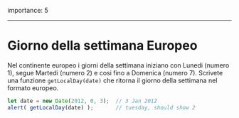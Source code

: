 importance: 5

---

# Giorno della settimana Europeo

Nel continente europeo i giorni della settimana iniziano con Lunedi (numero 1), segue Martedi (numero 2) e cosi fino a Domenica (numero 7). Scrivete una funzione `getLocalDay(date)` che ritorna il giorno della settimana nel formato europeo.

```js no-beautify
let date = new Date(2012, 0, 3);  // 3 Jan 2012
alert( getLocalDay(date) );       // tuesday, should show 2
```

